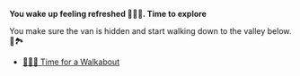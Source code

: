 **You wake up feeling refreshed 🥱🤸‍♂️. Time to explore**

You make sure the van is hidden and start walking down to the valley below. 🌄🏞

- [🏃🏽‍♂️ Time for a Walkabout](3.md)